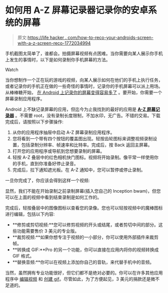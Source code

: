 # 如何用 A-Z 屏幕记录器记录你的安卓系统的屏幕

> 原文:[https://life hacker . com/how-to-reco-your-androids-screen-with-a-z-screen-reco-1772034994](https://lifehacker.com/how-to-record-your-androids-screen-with-a-z-screen-reco-1772034994)

手机截图太简单了，谁都会。拍摄屏幕视频有点困难。当你需要向某人展示你手机上发生的事情时，以下是如何录制你手机屏幕的方法。

Watch

当你想制作一个正在玩的游戏的视频，向某人展示如何在他们的手机上执行任务，或者记录你的手机正在做的一些奇怪的事情时，记录你的手机屏幕可以派上用场。从棒棒糖开始， [在 Android 上记录你的屏幕变得容易多了](http://www.androidpolice.com/2014/11/06/lollipop-feature-spotlight-apps-can-now-capture-screen-recordings-without-root/) 。要开始，你需要一个屏幕录制应用程序。

Android 上不缺记录屏幕的应用，但迄今为止我找到的最好的应用是 [**A-Z 屏幕记录器**](https://play.google.com/store/apps/details?id=com.hecorat.screenrecorder.free) 。不需要 root，没有录制长度限制，不加水印，无广告。不错的交易。下载完成后，请按照以下步骤操作:

1.  从你的应用程序抽屉中启动 A-Z 屏幕录制应用程序。
2.  您将看到一个带有四个按钮的覆盖图出现。轻按齿轮图标来调整视频录制设置，包括录制分辨率、帧速率和比特率。完成后，按 Back 返回主屏幕。
3.  打开您的应用程序或导航到您想要录制的屏幕。
4.  轻按 A-Z 叠层中的红色相机快门图标。视频将开始录制。像平常一样使用你的手机，直到你准备好停止录音。
5.  完成后，拉下通知遮光板。在 A-Z 通知中，您可以暂停或停止录制。

一旦你完成了，你应该会得到这样一个视频:

显然，我们不能在开始录制之前录制屏幕(插入您自己的 Inception bwam)，但您可以在上面的视频中看到结束录制是如何工作的。

完成后，轻按叠层中的图像图标以查看您的录像。您也可以轻按视频中的魔棒图标进行编辑，包括以下内容:

*   **修剪或剪切视频:**您可以修剪视频的开头或结尾，或者剪切中间的部分。这些功能需要售价 3 美元的专业版。
*   **裁剪视频:**如果你想专注于视频的一小部分，你可以使用外部插件来裁剪帧。
*   **转换成 GIF:**Pro 的另一个功能，你可以直接在应用内将你的视频转换成 GIF 格式。
*   **替换音频:**你可以在视频上添加你自己的音轨，来代替手机中的音频。

当然，虽然拥有专业功能很好，但它们都不是绝对必要的。你可以在许多其他应用程序中 [编辑视频](http://lifehacker.com/the-basics-of-video-editing-the-complete-guide-5785558) 和 [创建 gif](http://lifehacker.com/the-complete-guide-to-making-animated-gifs-1503276993)。尽管如此，为了方便起见，3 美元的捐款还是微不足道的。
